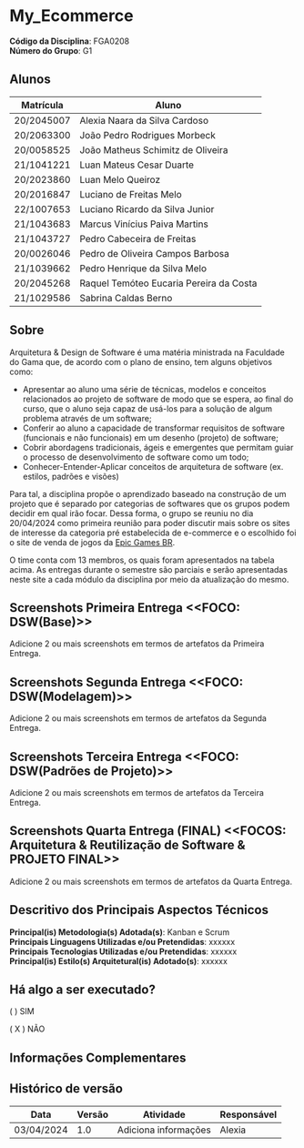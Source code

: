 # My_Ecommerce

**Código da Disciplina**: FGA0208<br>
**Número do Grupo**: G1<br>

## Alunos
| Matrícula  | Aluno                                   |
|------------|-----------------------------------------|
| 20/2045007 | Alexia Naara da Silva Cardoso           |
| 20/2063300 | João Pedro Rodrigues Morbeck            |
| 20/0058525 | João Matheus  Schimitz de Oliveira      |
| 21/1041221 | Luan Mateus Cesar Duarte                |
| 20/2023860 | Luan Melo Queiroz                       |
| 20/2016847 | Luciano de Freitas Melo                 |
| 22/1007653 | Luciano Ricardo da Silva Junior         |
| 21/1043683 | Marcus Vinícius Paiva Martins           |
| 21/1043727 | Pedro Cabeceira de Freitas              |
| 20/0026046 | Pedro de Oliveira Campos Barbosa        |
| 21/1039662 | Pedro Henrique da Silva Melo            |
| 20/2045268 | Raquel Temóteo Eucaria Pereira da Costa |
| 21/1029586 | Sabrina Caldas Berno                    |

## Sobre 

Arquitetura & Design de Software é uma matéria ministrada na Faculdade do Gama que, de acordo com o plano de ensino, tem alguns objetivos como:
-  Apresentar ao aluno uma série de técnicas, modelos e conceitos relacionados ao projeto de software de modo que se espera, ao final do curso, que o aluno seja capaz de usá-los para a solução de algum problema através de um software;
- Conferir ao aluno a capacidade de transformar requisitos de software (funcionais e não funcionais) em um desenho (projeto) de software;
- Cobrir abordagens tradicionais, ágeis e emergentes que permitam guiar o processo de desenvolvimento de software como um todo;
- Conhecer-Entender-Aplicar conceitos de arquitetura de software (ex. estilos, padrões e visões)

Para tal, a disciplina propõe o aprendizado baseado na construção de um projeto que é separado por categorias de softwares que os grupos podem decidir em qual irão focar. Dessa forma, o grupo se reuniu no dia 20/04/2024 como primeira reunião para poder discutir mais sobre os sites de interesse da categoria pré estabelecida de e-commerce e o escolhido foi o site de venda de jogos da [Epic Games BR](https://store.epicgames.com/pt-BR/).

O time conta com 13 membros, os quais foram apresentados na tabela acima. As entregas durante o semestre são parciais e serão apresentadas neste site a cada módulo da disciplina por meio da atualização do mesmo.

## Screenshots Primeira Entrega <<FOCO: DSW(Base)>>
Adicione 2 ou mais screenshots em termos de artefatos da Primeira Entrega.

## Screenshots Segunda Entrega <<FOCO: DSW(Modelagem)>>
Adicione 2 ou mais screenshots em termos de artefatos da Segunda Entrega.

## Screenshots Terceira Entrega <<FOCO: DSW(Padrões de Projeto)>>
Adicione 2 ou mais screenshots em termos de artefatos da Terceira Entrega.

## Screenshots Quarta Entrega (FINAL) <<FOCOS: Arquitetura & Reutilização de Software & PROJETO FINAL>>
Adicione 2 ou mais screenshots em termos de artefatos da Quarta Entrega.

## Descritivo dos Principais Aspectos Técnicos 
**Principal(is) Metodologia(s) Adotada(s)**: Kanban e Scrum<br>
**Principais Linguagens Utilizadas e/ou Pretendidas**: xxxxxx<br>
**Principais Tecnologias Utilizadas e/ou Pretendidas**: xxxxxx<br>
**Principal(is) Estilo(s) Arquitetural(is) Adotado(s)**: xxxxxx<br>

## Há algo a ser executado?

( ) SIM

( X ) NÃO


## Informações Complementares 

## Histórico de versão

| Data | Versão | Atividade | Responsável |
| ---- | ------ | --------- | ----------- |
| 03/04/2024 | 1.0 | Adiciona informações | Alexia |
